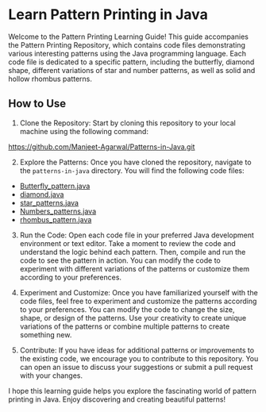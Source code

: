 # Learn Pattern Printing in Java

Welcome to the Pattern Printing Learning Guide! This guide accompanies the Pattern Printing Repository, which contains code files demonstrating various interesting patterns using the Java programming language. Each code file is dedicated to a specific pattern, including the butterfly, diamond shape, different variations of star and number patterns, as well as solid and hollow rhombus patterns.

## How to Use

1. Clone the Repository: Start by cloning this repository to your local machine using the following command:

https://github.com/Manjeet-Agarwal/Patterns-in-Java.git


2. Explore the Patterns: Once you have cloned the repository, navigate to the `patterns-in-java` directory. You will find the following code files:
- [Butterfly_pattern.java](Butterfly_pattern.java)
- [diamond.java](diamond.java)
- [star_patterns.java](star_patterns.java)
- [Numbers_patterns.java](Numbers_patterns.java)
- [rhombus_pattern.java](rhombus_pattern.java)

3. Run the Code: Open each code file in your preferred Java development environment or text editor. Take a moment to review the code and understand the logic behind each pattern. Then, compile and run the code to see the pattern in action. You can modify the code to experiment with different variations of the patterns or customize them according to your preferences.

4. Experiment and Customize: Once you have familiarized yourself with the code files, feel free to experiment and customize the patterns according to your preferences. You can modify the code to change the size, shape, or design of the patterns. Use your creativity to create unique variations of the patterns or combine multiple patterns to create something new.

5. Contribute: If you have ideas for additional patterns or improvements to the existing code, we encourage you to contribute to this repository. You can open an issue to discuss your suggestions or submit a pull request with your changes.

I hope this learning guide helps you explore the fascinating world of pattern printing in Java. Enjoy discovering and creating beautiful patterns!
